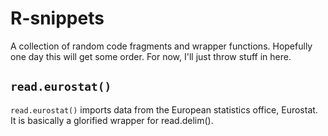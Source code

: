 R-snippets
==========

A collection of random code fragments and wrapper functions. Hopefully one day this will get some order. For now, I'll just throw stuff in here.

## `read.eurostat()`
`read.eurostat()` imports data from the European statistics office, Eurostat. It is basically a glorified wrapper for read.delim().
